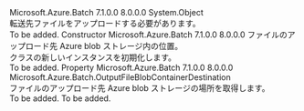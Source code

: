 <Type Name="OutputFileDestination" FullName="Microsoft.Azure.Batch.OutputFileDestination">
  <TypeSignature Language="C#" Value="public class OutputFileDestination" />
  <TypeSignature Language="ILAsm" Value=".class public auto ansi beforefieldinit OutputFileDestination extends System.Object" />
  <TypeSignature Language="DocId" Value="T:Microsoft.Azure.Batch.OutputFileDestination" />
  <TypeSignature Language="VB.NET" Value="Public Class OutputFileDestination" />
  <TypeSignature Language="F#" Value="type OutputFileDestination = class&#xA;    interface ITransportObjectProvider&lt;OutputFileDestination&gt;&#xA;    interface IPropertyMetadata&#xA;    interface IModifiable&#xA;    interface IReadOnly" />
  <AssemblyInfo>
    <AssemblyName>Microsoft.Azure.Batch</AssemblyName>
    <AssemblyVersion>7.1.0.0</AssemblyVersion>
    <AssemblyVersion>8.0.0.0</AssemblyVersion>
  </AssemblyInfo>
  <Base>
    <BaseTypeName>System.Object</BaseTypeName>
  </Base>
  <Interfaces />
  <Docs>
    <summary>
            転送先ファイルをアップロードする必要があります。
            </summary>
    <remarks>To be added.</remarks>
  </Docs>
  <Members>
    <Member MemberName=".ctor">
      <MemberSignature Language="C#" Value="public OutputFileDestination (Microsoft.Azure.Batch.OutputFileBlobContainerDestination container);" />
      <MemberSignature Language="ILAsm" Value=".method public hidebysig specialname rtspecialname instance void .ctor(class Microsoft.Azure.Batch.OutputFileBlobContainerDestination container) cil managed" />
      <MemberSignature Language="DocId" Value="M:Microsoft.Azure.Batch.OutputFileDestination.#ctor(Microsoft.Azure.Batch.OutputFileBlobContainerDestination)" />
      <MemberSignature Language="VB.NET" Value="Public Sub New (container As OutputFileBlobContainerDestination)" />
      <MemberSignature Language="F#" Value="new Microsoft.Azure.Batch.OutputFileDestination : Microsoft.Azure.Batch.OutputFileBlobContainerDestination -&gt; Microsoft.Azure.Batch.OutputFileDestination" Usage="new Microsoft.Azure.Batch.OutputFileDestination container" />
      <MemberType>Constructor</MemberType>
      <AssemblyInfo>
        <AssemblyName>Microsoft.Azure.Batch</AssemblyName>
        <AssemblyVersion>7.1.0.0</AssemblyVersion>
        <AssemblyVersion>8.0.0.0</AssemblyVersion>
      </AssemblyInfo>
      <Parameters>
        <Parameter Name="container" Type="Microsoft.Azure.Batch.OutputFileBlobContainerDestination" />
      </Parameters>
      <Docs>
        <param name="container">ファイルのアップロード先 Azure blob ストレージ内の位置。</param>
        <summary>
            <see cref="T:Microsoft.Azure.Batch.OutputFileDestination" /> クラスの新しいインスタンスを初期化します。
            </summary>
        <remarks>To be added.</remarks>
      </Docs>
    </Member>
    <Member MemberName="Container">
      <MemberSignature Language="C#" Value="public Microsoft.Azure.Batch.OutputFileBlobContainerDestination Container { get; }" />
      <MemberSignature Language="ILAsm" Value=".property instance class Microsoft.Azure.Batch.OutputFileBlobContainerDestination Container" />
      <MemberSignature Language="DocId" Value="P:Microsoft.Azure.Batch.OutputFileDestination.Container" />
      <MemberSignature Language="VB.NET" Value="Public ReadOnly Property Container As OutputFileBlobContainerDestination" />
      <MemberSignature Language="F#" Value="member this.Container : Microsoft.Azure.Batch.OutputFileBlobContainerDestination" Usage="Microsoft.Azure.Batch.OutputFileDestination.Container" />
      <MemberType>Property</MemberType>
      <AssemblyInfo>
        <AssemblyName>Microsoft.Azure.Batch</AssemblyName>
        <AssemblyVersion>7.1.0.0</AssemblyVersion>
        <AssemblyVersion>8.0.0.0</AssemblyVersion>
      </AssemblyInfo>
      <ReturnValue>
        <ReturnType>Microsoft.Azure.Batch.OutputFileBlobContainerDestination</ReturnType>
      </ReturnValue>
      <Docs>
        <summary>
            ファイルのアップロード先 Azure blob ストレージの場所を取得します。
            </summary>
        <value>To be added.</value>
        <remarks>To be added.</remarks>
      </Docs>
    </Member>
  </Members>
</Type>